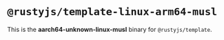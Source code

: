 # `@rustyjs/template-linux-arm64-musl`

This is the **aarch64-unknown-linux-musl** binary for `@rustyjs/template`.
